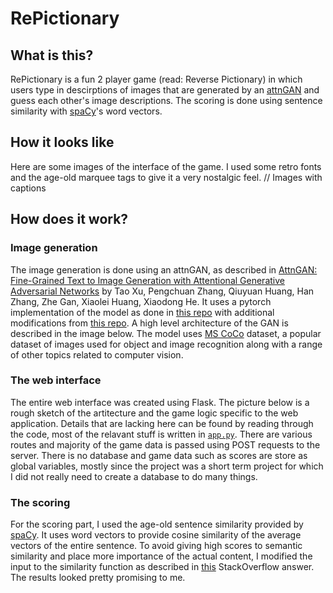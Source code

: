 # RePictionary
## What is this?
RePictionary is a fun 2 player game (read: Reverse Pictionary) in which users type in descirptions of images that are generated by an [attnGAN](https://github.com/taoxugit/AttnGAN) and guess each other's image descriptions. The scoring is done using sentence similarity with [spaCy](https://spacy.io)'s word vectors. 
## How it looks like
Here are some images of the interface of the game. I used some retro fonts and the age-old marquee tags to give it a very nostalgic feel. 
// Images with captions

## How does it work?
### Image generation
The image generation is done using an attnGAN, as described in [AttnGAN: Fine-Grained Text to Image Generation with Attentional Generative Adversarial Networks](http://openaccess.thecvf.com/content_cvpr_2018/papers/Xu_AttnGAN_Fine-Grained_Text_CVPR_2018_paper.pdf) by Tao Xu, Pengchuan Zhang, Qiuyuan Huang, Han Zhang, Zhe Gan, Xiaolei Huang, Xiaodong He. It uses a pytorch implementation of the model as done in [this repo](https://github.com/taoxugit/AttnGAN) with additional modifications from [this repo](https://github.com/sleebapaul/attnGAN). A high level architecture of the GAN is described in the image below. The model uses [MS CoCo](http://cocodataset.org/) dataset, a popular dataset of images used for object and image recognition along with a range of other topics related to computer vision.
### The web interface
The entire web interface was created using Flask. The picture below is a rough sketch of the artitecture and the game logic specific to the web application. Details that are lacking here can be found by reading through the code, most of the relavant stuff is written in [`app.py`](./app.py). There are various routes and majority of the game data is passed using POST requests to the server. There is no database and game data such as scores are store as global variables, mostly since the project was a short term project for which I did not really need to create a database to do many things. 
### The scoring
For the scoring part, I used the age-old sentence similarity provided by [spaCy](https://spacy.io). It uses word vectors to provide cosine similarity of the average vectors of the entire sentence. To avoid giving high scores to semantic similarity and place more importance of the actual content, I modified the input to the similarity function as described in [this]() StackOverflow answer. The results looked pretty promising to me. 

